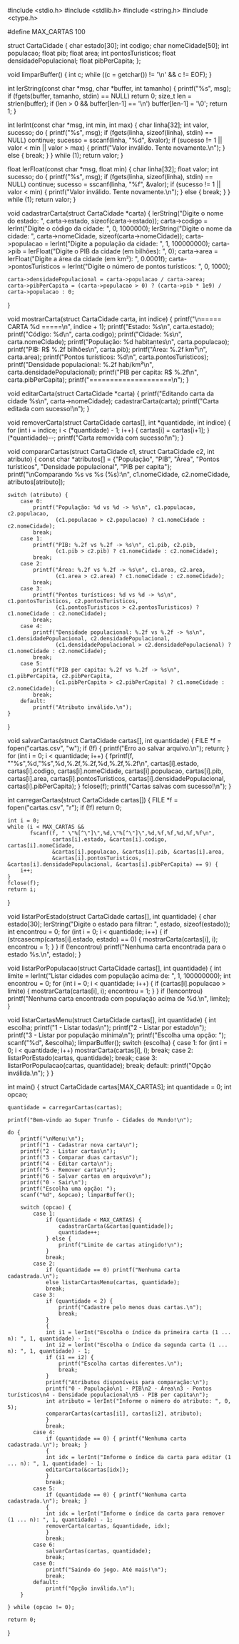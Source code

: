 #include <stdio.h>
#include <stdlib.h>
#include <string.h>
#include <ctype.h>

#define MAX_CARTAS 100

struct CartaCidade {
    char estado[30];
    int codigo;
    char nomeCidade[50];
    int populacao;
    float pib;
    float area;
    int pontosTuristicos;
    float densidadePopulacional;
    float pibPerCapita;
};

void limparBuffer() {
    int c;
    while ((c = getchar()) != '\n' && c != EOF);
}

int lerString(const char *msg, char *buffer, int tamanho) {
    printf("%s", msg);
    if (fgets(buffer, tamanho, stdin) == NULL) return 0;
    size_t len = strlen(buffer);
    if (len > 0 && buffer[len-1] == '\n') buffer[len-1] = '\0';
    return 1;
}

int lerInt(const char *msg, int min, int max) {
    char linha[32];
    int valor, sucesso;
    do {
        printf("%s", msg);
        if (fgets(linha, sizeof(linha), stdin) == NULL) continue;
        sucesso = sscanf(linha, "%d", &valor);
        if (sucesso != 1 || valor < min || valor > max) {
            printf("Valor inválido. Tente novamente.\n");
        } else {
            break;
        }
    } while (1);
    return valor;
}

float lerFloat(const char *msg, float min) {
    char linha[32];
    float valor;
    int sucesso;
    do {
        printf("%s", msg);
        if (fgets(linha, sizeof(linha), stdin) == NULL) continue;
        sucesso = sscanf(linha, "%f", &valor);
        if (sucesso != 1 || valor < min) {
            printf("Valor inválido. Tente novamente.\n");
        } else {
            break;
        }
    } while (1);
    return valor;
}

void cadastrarCarta(struct CartaCidade *carta) {
    lerString("Digite o nome do estado: ", carta->estado, sizeof(carta->estado));
    carta->codigo = lerInt("Digite o código da cidade: ", 0, 1000000);
    lerString("Digite o nome da cidade: ", carta->nomeCidade, sizeof(carta->nomeCidade));
    carta->populacao = lerInt("Digite a população da cidade: ", 1, 100000000);
    carta->pib = lerFloat("Digite o PIB da cidade (em bilhões): ", 0);
    carta->area = lerFloat("Digite a área da cidade (em km²): ", 0.0001f);
    carta->pontosTuristicos = lerInt("Digite o número de pontos turísticos: ", 0, 1000);

    carta->densidadePopulacional = carta->populacao / carta->area;
    carta->pibPerCapita = (carta->populacao > 0) ? (carta->pib * 1e9) / carta->populacao : 0;
}

void mostrarCarta(struct CartaCidade carta, int indice) {
    printf("\n===== CARTA %d =====\n", indice + 1);
    printf("Estado: %s\n", carta.estado);
    printf("Código: %d\n", carta.codigo);
    printf("Cidade: %s\n", carta.nomeCidade);
    printf("População: %d habitantes\n", carta.populacao);
    printf("PIB: R$ %.2f bilhões\n", carta.pib);
    printf("Área: %.2f km²\n", carta.area);
    printf("Pontos turísticos: %d\n", carta.pontosTuristicos);
    printf("Densidade populacional: %.2f hab/km²\n", carta.densidadePopulacional);
    printf("PIB per capita: R$ %.2f\n", carta.pibPerCapita);
    printf("====================\n");
}

void editarCarta(struct CartaCidade *carta) {
    printf("Editando carta da cidade %s\n", carta->nomeCidade);
    cadastrarCarta(carta);
    printf("Carta editada com sucesso!\n");
}

void removerCarta(struct CartaCidade cartas[], int *quantidade, int indice) {
    for (int i = indice; i < (*quantidade) - 1; i++) {
        cartas[i] = cartas[i+1];
    }
    (*quantidade)--;
    printf("Carta removida com sucesso!\n");
}

void compararCartas(struct CartaCidade c1, struct CartaCidade c2, int atributo) {
    const char *atributos[] = {"População", "PIB", "Área", "Pontos turísticos", "Densidade populacional", "PIB per capita"};
    printf("\nComparando %s vs %s (%s):\n", c1.nomeCidade, c2.nomeCidade, atributos[atributo]);

    switch (atributo) {
        case 0:
            printf("População: %d vs %d -> %s\n", c1.populacao, c2.populacao,
                   (c1.populacao > c2.populacao) ? c1.nomeCidade : c2.nomeCidade);
            break;
        case 1:
            printf("PIB: %.2f vs %.2f -> %s\n", c1.pib, c2.pib,
                   (c1.pib > c2.pib) ? c1.nomeCidade : c2.nomeCidade);
            break;
        case 2:
            printf("Área: %.2f vs %.2f -> %s\n", c1.area, c2.area,
                   (c1.area > c2.area) ? c1.nomeCidade : c2.nomeCidade);
            break;
        case 3:
            printf("Pontos turísticos: %d vs %d -> %s\n", c1.pontosTuristicos, c2.pontosTuristicos,
                   (c1.pontosTuristicos > c2.pontosTuristicos) ? c1.nomeCidade : c2.nomeCidade);
            break;
        case 4:
            printf("Densidade populacional: %.2f vs %.2f -> %s\n", c1.densidadePopulacional, c2.densidadePopulacional,
                   (c1.densidadePopulacional > c2.densidadePopulacional) ? c1.nomeCidade : c2.nomeCidade);
            break;
        case 5:
            printf("PIB per capita: %.2f vs %.2f -> %s\n", c1.pibPerCapita, c2.pibPerCapita,
                   (c1.pibPerCapita > c2.pibPerCapita) ? c1.nomeCidade : c2.nomeCidade);
            break;
        default:
            printf("Atributo inválido.\n");
    }
}

void salvarCartas(struct CartaCidade cartas[], int quantidade) {
    FILE *f = fopen("cartas.csv", "w");
    if (!f) {
        printf("Erro ao salvar arquivo.\n");
        return;
    }
    for (int i = 0; i < quantidade; i++) {
        fprintf(f, "\"%s\",%d,\"%s\",%d,%.2f,%.2f,%d,%.2f,%.2f\n",
            cartas[i].estado, cartas[i].codigo, cartas[i].nomeCidade,
            cartas[i].populacao, cartas[i].pib, cartas[i].area,
            cartas[i].pontosTuristicos, cartas[i].densidadePopulacional, cartas[i].pibPerCapita);
    }
    fclose(f);
    printf("Cartas salvas com sucesso!\n");
}

int carregarCartas(struct CartaCidade cartas[]) {
    FILE *f = fopen("cartas.csv", "r");
    if (!f) return 0;

    int i = 0;
    while (i < MAX_CARTAS &&
           fscanf(f, " \"%[^\"]\",%d,\"%[^\"]\",%d,%f,%f,%d,%f,%f\n",
                  cartas[i].estado, &cartas[i].codigo, cartas[i].nomeCidade,
                  &cartas[i].populacao, &cartas[i].pib, &cartas[i].area,
                  &cartas[i].pontosTuristicos, &cartas[i].densidadePopulacional, &cartas[i].pibPerCapita) == 9) {
        i++;
    }
    fclose(f);
    return i;
}

void listarPorEstado(struct CartaCidade cartas[], int quantidade) {
    char estado[30];
    lerString("Digite o estado para filtrar: ", estado, sizeof(estado));
    int encontrou = 0;
    for (int i = 0; i < quantidade; i++) {
        if (strcasecmp(cartas[i].estado, estado) == 0) {
            mostrarCarta(cartas[i], i);
            encontrou = 1;
        }
    }
    if (!encontrou) printf("Nenhuma carta encontrada para o estado %s.\n", estado);
}

void listarPorPopulacao(struct CartaCidade cartas[], int quantidade) {
    int limite = lerInt("Listar cidades com população acima de: ", 1, 100000000);
    int encontrou = 0;
    for (int i = 0; i < quantidade; i++) {
        if (cartas[i].populacao > limite) {
            mostrarCarta(cartas[i], i);
            encontrou = 1;
        }
    }
    if (!encontrou) printf("Nenhuma carta encontrada com população acima de %d.\n", limite);
}

void listarCartasMenu(struct CartaCidade cartas[], int quantidade) {
    int escolha;
    printf("1 - Listar todas\n");
    printf("2 - Listar por estado\n");
    printf("3 - Listar por população mínima\n");
    printf("Escolha uma opção: ");
    scanf("%d", &escolha); limparBuffer();
    switch (escolha) {
        case 1:
            for (int i = 0; i < quantidade; i++) mostrarCarta(cartas[i], i);
            break;
        case 2:
            listarPorEstado(cartas, quantidade);
            break;
        case 3:
            listarPorPopulacao(cartas, quantidade);
            break;
        default:
            printf("Opção inválida.\n");
    }
}

int main() {
    struct CartaCidade cartas[MAX_CARTAS];
    int quantidade = 0;
    int opcao;

    quantidade = carregarCartas(cartas);

    printf("Bem-vindo ao Super Trunfo - Cidades do Mundo!\n");

    do {
        printf("\nMenu:\n");
        printf("1 - Cadastrar nova carta\n");
        printf("2 - Listar cartas\n");
        printf("3 - Comparar duas cartas\n");
        printf("4 - Editar carta\n");
        printf("5 - Remover carta\n");
        printf("6 - Salvar cartas em arquivo\n");
        printf("0 - Sair\n");
        printf("Escolha uma opção: ");
        scanf("%d", &opcao); limparBuffer();

        switch (opcao) {
            case 1:
                if (quantidade < MAX_CARTAS) {
                    cadastrarCarta(&cartas[quantidade]);
                    quantidade++;
                } else {
                    printf("Limite de cartas atingido!\n");
                }
                break;
            case 2:
                if (quantidade == 0) printf("Nenhuma carta cadastrada.\n");
                else listarCartasMenu(cartas, quantidade);
                break;
            case 3:
                if (quantidade < 2) {
                    printf("Cadastre pelo menos duas cartas.\n");
                    break;
                }
                {
                int i1 = lerInt("Escolha o índice da primeira carta (1 ... n): ", 1, quantidade) - 1;
                int i2 = lerInt("Escolha o índice da segunda carta (1 ... n): ", 1, quantidade) - 1;
                if (i1 == i2) {
                    printf("Escolha cartas diferentes.\n");
                    break;
                }
                printf("Atributos disponíveis para comparação:\n");
                printf("0 - População\n1 - PIB\n2 - Área\n3 - Pontos turísticos\n4 - Densidade populacional\n5 - PIB per capita\n");
                int atributo = lerInt("Informe o número do atributo: ", 0, 5);
                compararCartas(cartas[i1], cartas[i2], atributo);
                }
                break;
            case 4:
                if (quantidade == 0) { printf("Nenhuma carta cadastrada.\n"); break; }
                {
                int idx = lerInt("Informe o índice da carta para editar (1 ... n): ", 1, quantidade) - 1;
                editarCarta(&cartas[idx]);
                }
                break;
            case 5:
                if (quantidade == 0) { printf("Nenhuma carta cadastrada.\n"); break; }
                {
                int idx = lerInt("Informe o índice da carta para remover (1 ... n): ", 1, quantidade) - 1;
                removerCarta(cartas, &quantidade, idx);
                }
                break;
            case 6:
                salvarCartas(cartas, quantidade);
                break;
            case 0:
                printf("Saindo do jogo. Até mais!\n");
                break;
            default:
                printf("Opção inválida.\n");
        }

    } while (opcao != 0);

    return 0;
}
